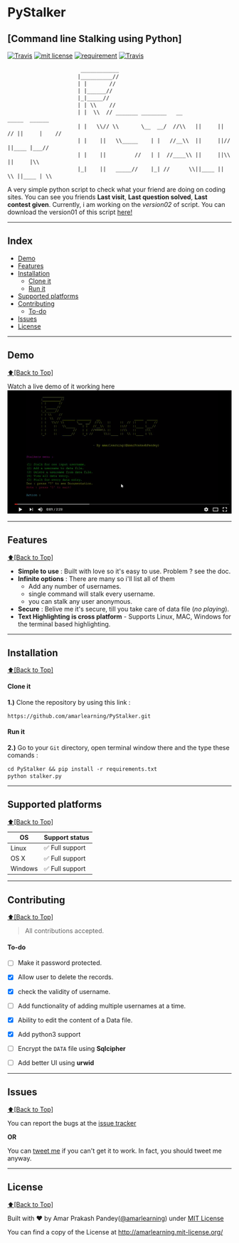 # PyStalker
## [Command line Stalking using Python]

<a href="https://travis-ci.org/amarlearning/PyStalker"><img src="https://travis-ci.org/amarlearning/PyStalker.svg?branch=master" alt="Travis"></a>
<a href="http://amarlearning.mit-license.org/"><img src="https://img.shields.io/pypi/l/pyzipcode-cli.svg" alt="mit license"></a>
<a href="https://requires.io/github/amarlearning/PyStalker/requirements/?branch=master"><img src="https://requires.io/github/amarlearning/PyStalker/requirements.svg?branch=master" alt="requirement"></a>
<a href="https://github.com/amarlearning/PyStalker/issues"><img src="https://camo.githubusercontent.com/926d8ca67df15de5bd1abac234c0603d94f66c00/68747470733a2f2f696d672e736869656c64732e696f2f62616467652f636f6e747269627574696f6e732d77656c636f6d652d627269676874677265656e2e7376673f7374796c653d666c6174" alt="Travis"></a>

```
                       ____________
                      |__________//
                      | |       //
                      | |______//        
                      |_|_____//     
                      | | \\    //
                      | |  \\  // _______ ________   __                   _____  ______
                      | |   \\// \\       \__  __/  //\\   ||     ||  // ||     |    //
                      | |    ||   \\_____    | |   //__\\  ||     ||//   ||____ |___//
                      | |    ||         //   | |  //____\\ ||     ||\\   ||     |\\
                      |_|    ||   _____//    |_| //      \\||____ ||  \\ ||____ | \\
```

A very simple python script to check what your friend are doing on coding sites. You can see you friends **Last visit**, **Last question solved**, **Last contest given**. Currently, i am working on the *version02* of script. You can download the version01 of this script [here!](https://github.com/amarlearning/PyStalker/archive/ver02.zip)

***
<!--https://youtu.be/HeY2f43b59s-->
## Index
- [Demo](#demo)
- [Features](#features)
- [Installation](#installation)
  - [Clone it](#clone-it)
  - [Run it](#run-it)
- [Supported platforms](#supported-platforms)
- [Contributing](#contributing)
  - [To-do](#to-do)
- [Issues](#issues)
- [License](#license)

***

## Demo
[:arrow_up:\[Back to Top\]](https://github.com/amarlearning/PyStalker#pystalker)

Watch a live demo of it working here
[![asciicast](https://github.com/amarlearning/PyStalker/raw/master/screenshots/videogithub.png)](https://youtu.be/HeY2f43b59s)

***

## Features
[:arrow_up:\[Back to Top\]](https://github.com/amarlearning/PyStalker#pystalker)

- **Simple to use** : Built with love so it's easy to use. Problem ? see the doc.
- **Infinite options** : There are many so i'll list all of them 
  - Add any number of usernames.
  - single command will stalk every username.
  - you can stalk any user anonymous.
- **Secure** : Belive me it's secure, till you take care of data file (*no playing*). 
- **Text Highlighting is cross platform** - Supports Linux, MAC, Windows for the terminal based highlighting.

***

## Installation
[:arrow_up:\[Back to Top\]](https://github.com/amarlearning/PyStalker#pystalker)

#### Clone it

<b>1.)</b> Clone the repository by using this link :
```
https://github.com/amarlearning/PyStalker.git
```
#### Run it

<b>2.)</b> Go to your ```Git``` directory, open terminal window there and the type these comands :
```
cd PyStalker && pip install -r requirements.txt
python stalker.py
```
***

## Supported platforms
[:arrow_up:\[Back to Top\]](https://github.com/amarlearning/PyStalker#pystalker)

| OS | Support status |
| --- | --- |
| Linux | :white_check_mark: Full support |
| OS X | :white_check_mark: Full support  |
| Windows | :white_check_mark: Full support |
***

## Contributing
[:arrow_up:\[Back to Top\]](https://github.com/amarlearning/PyStalker#pystalker)

> All contributions accepted.

#### To-do
    
- [ ] Make it password protected.
- [x] Allow user to delete the records.
- [x] check the validity of username.
- [ ] Add functionality of adding multiple usernames at a time. 
- [x] Ability to edit the content of a Data file.
- [x] Add python3 support
- [ ] Encrypt the `DATA` file using **Sqlcipher**
- [ ] Add better UI using **urwid**


***

## Issues
[:arrow_up:\[Back to Top\]](https://github.com/amarlearning/PyStalker#pystalker)

You can report the bugs at the [issue tracker](https://github.com/amarlearning/PyStalker/issues)

**OR**

You can [tweet me](https://twitter.com/iamarpandey) if you can't get it to work. In fact, you should tweet me anyway.

***

## License
[:arrow_up:\[Back to Top\]](https://github.com/amarlearning/PyStalker#pystalker)

Built with ♥ by Amar Prakash Pandey([@amarlearning](http://github.com/amarlearning)) under [MIT License](http://amarlearning.mit-license.org/) 

You can find a copy of the License at http://amarlearning.mit-license.org/
